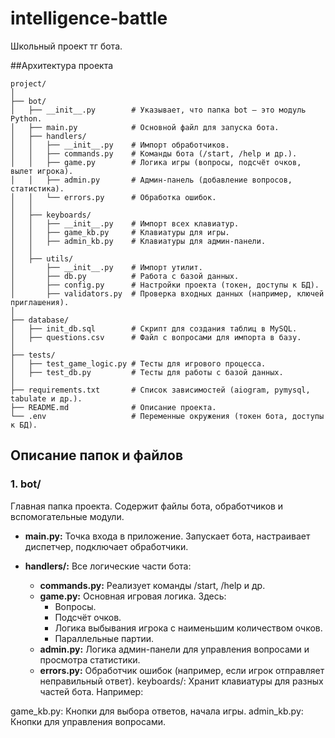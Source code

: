 # intelligence-battle
Школьный проект тг бота.

##Архитектура проекта
```
project/
│
├── bot/
│   ├── __init__.py        # Указывает, что папка bot — это модуль Python.
│   ├── main.py            # Основной файл для запуска бота.
│   ├── handlers/
│   │   ├── __init__.py    # Импорт обработчиков.
│   │   ├── commands.py    # Команды бота (/start, /help и др.).
│   │   ├── game.py        # Логика игры (вопросы, подсчёт очков, вылет игрока).
│   │   ├── admin.py       # Админ-панель (добавление вопросов, статистика).
│   │   └── errors.py      # Обработка ошибок.
│   │
│   ├── keyboards/
│   │   ├── __init__.py    # Импорт всех клавиатур.
│   │   ├── game_kb.py     # Клавиатуры для игры.
│   │   ├── admin_kb.py    # Клавиатуры для админ-панели.
│   │
│   ├── utils/
│       ├── __init__.py    # Импорт утилит.
│       ├── db.py          # Работа с базой данных.
│       ├── config.py      # Настройки проекта (токен, доступы к БД).
│       ├── validators.py  # Проверка входных данных (например, ключей приглашения).
│
├── database/
│   ├── init_db.sql        # Скрипт для создания таблиц в MySQL.
│   ├── questions.csv      # Файл с вопросами для импорта в базу.
│
├── tests/
│   ├── test_game_logic.py # Тесты для игрового процесса.
│   ├── test_db.py         # Тесты для работы с базой данных.
│
├── requirements.txt       # Список зависимостей (aiogram, pymysql, tabulate и др.).
├── README.md              # Описание проекта.
└── .env                   # Переменные окружения (токен бота, доступы к БД).
```

## Описание папок и файлов

### 1. **bot/**
Главная папка проекта. Содержит файлы бота, обработчиков и вспомогательные модули.

* **main.py:** Точка входа в приложение. Запускает бота, настраивает диспетчер, подключает обработчики.

* **handlers/:** Все логические части бота:
  * **commands.py:** Реализует команды /start, /help и др.
  * **game.py:** Основная игровая логика. Здесь:
    * Вопросы.
    * Подсчёт очков.
    * Логика выбывания игрока с наименьшим количеством очков.
    * Параллельные партии.
  * **admin.py:** Логика админ-панели для управления вопросами и просмотра статистики.
  * **errors.py:** Обработчик ошибок (например, если игрок отправляет неправильный ответ).
  keyboards/:
Хранит клавиатуры для разных частей бота. Например:

game_kb.py: Кнопки для выбора ответов, начала игры.
admin_kb.py: Кнопки для управления вопросами.
